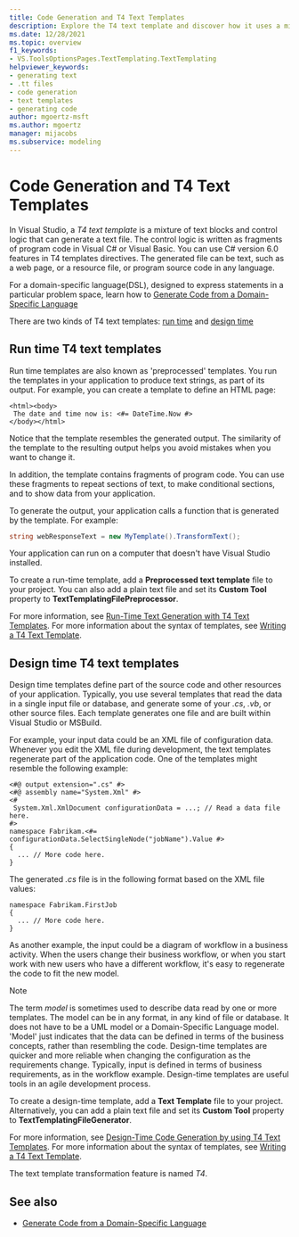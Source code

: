 ```yaml
---
title: Code Generation and T4 Text Templates
description: Explore the T4 text template and discover how it uses a mixture of text blocks and control logic to generate a text file in Visual Studio.
ms.date: 12/28/2021
ms.topic: overview
f1_keywords:
- VS.ToolsOptionsPages.TextTemplating.TextTemplating
helpviewer_keywords:
- generating text
- .tt files
- code generation
- text templates
- generating code
author: mgoertz-msft
ms.author: mgoertz
manager: mijacobs
ms.subservice: modeling
---
```

# Code Generation and T4 Text Templates

In Visual Studio, a *T4 text template* is a mixture of text blocks and control logic that can generate a text file. The control logic is written as fragments of program code in Visual C# or Visual Basic. You can use C# version 6.0 features in T4 templates directives. The generated file can be text, such as a web page, or a resource file, or program source code in any language.

For a domain-specific language(DSL), designed to express statements in a particular problem space, learn how to [Generate Code from a Domain-Specific Language](../modeling/generating-code-from-a-domain-specific-language.md)

There are two kinds of T4 text templates: [run time](#run-time-t4-text-templates) and [design time](#design-time-t4-text-templates)

## Run time T4 text templates

Run time templates are also known as 'preprocessed' templates. You run the templates in your application to produce text strings, as part of its output. For example, you can create a template to define an HTML page:

```
<html><body>
 The date and time now is: <#= DateTime.Now #>
</body></html>
```

Notice that the template resembles the generated output. The similarity of the template to the resulting output helps you avoid mistakes when you want to change it.

In addition, the template contains fragments of program code. You can use these fragments to repeat sections of text, to make conditional sections, and to show data from your application.

To generate the output, your application calls a function that is generated by the template. For example:

```csharp
string webResponseText = new MyTemplate().TransformText();
```

Your application can run on a computer that doesn't have Visual Studio installed.

To create a run-time template, add a **Preprocessed text template** file to your project. You can also add a plain text file and set its **Custom Tool** property to **TextTemplatingFilePreprocessor**.

For more information, see [Run-Time Text Generation with T4 Text Templates](../modeling/run-time-text-generation-with-t4-text-templates.md). For more information about the syntax of templates, see [Writing a T4 Text Template](../modeling/writing-a-t4-text-template.md).

## Design time T4 text templates

Design time templates define part of the source code and other resources of your application. Typically, you use several templates that read the data in a single input file or database, and generate some of your *.cs*, *.vb*, or other source files. Each template generates one file and are built within Visual Studio or MSBuild.

For example, your input data could be an XML file of configuration data. Whenever you edit the XML file during development, the text templates regenerate part of the application code. One of the templates might resemble the following example:

```
<#@ output extension=".cs" #>
<#@ assembly name="System.Xml" #>
<#
 System.Xml.XmlDocument configurationData = ...; // Read a data file here.
#>
namespace Fabrikam.<#= configurationData.SelectSingleNode("jobName").Value #>
{
  ... // More code here.
}
```

The generated *.cs* file is in the following format based on the XML file values:

```
namespace Fabrikam.FirstJob
{
  ... // More code here.
}
```

As another example, the input could be a diagram of workflow in a business activity. When the users change their business workflow, or when you start work with new users who have a different workflow, it's easy to regenerate the code to fit the new model.

> [!NOTE]
> The term *model* is sometimes used to describe data read by one or more templates. The model can be in any format, in any kind of file or database. It does not have to be a UML model or a Domain-Specific Language model. 'Model' just indicates that the data can be defined in terms of the business concepts, rather than resembling the code.
Design-time templates are quicker and more reliable when changing the configuration as the requirements change. Typically, input is defined in terms of business requirements, as in the workflow example. Design-time templates are useful tools in an agile development process.

To create a design-time template, add a **Text Template** file to your project. Alternatively, you can add a plain text file and set its **Custom Tool** property to **TextTemplatingFileGenerator**.

For more information, see [Design-Time Code Generation by using T4 Text Templates](../modeling/design-time-code-generation-by-using-t4-text-templates.md). For more information about the syntax of templates, see [Writing a T4 Text Template](../modeling/writing-a-t4-text-template.md).

The text template transformation feature is named *T4*.

## See also

- [Generate Code from a Domain-Specific Language](../modeling/generating-code-from-a-domain-specific-language.md)
